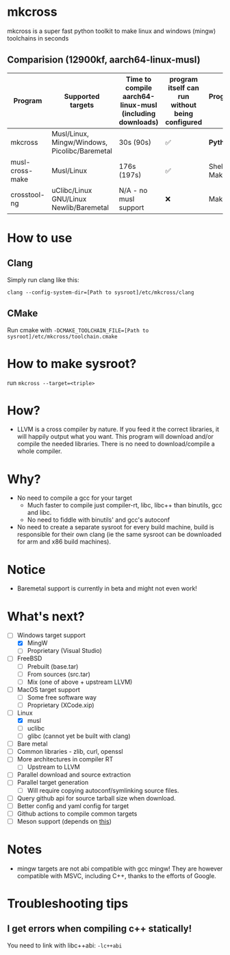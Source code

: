 # mkcross
mkcross is a super fast python toolkit to make linux and windows (mingw) toolchains in seconds
## Comparision (12900kf, aarch64-linux-musl)
| Program | Supported targets | Time to compile aarch64-linux-musl (including downloads) | program itself can run without being configured | Programmed in | Multi target in one command |
| -------------| ----- | ------------- | --- | -------- | --- |
| mkcross | Musl/Linux, Mingw/Windows, Picolibc/Baremetal | 30s (90s) | ✅ | **Python, C++** | ✅ |
| musl-cross-make | Musl/Linux | 176s (197s) | ✅ | Shell, Makefile | ❌ |
| crosstool-ng | uClibc/Linux GNU/Linux Newlib/Baremetal| N/A - no musl support | ❌ | Makefile | ❌ |

<!-- TODO: full blown comparision chart -->

# How to use
## Clang
Simply run clang like this:
```
clang --config-system-dir=[Path to sysroot]/etc/mkcross/clang
```
## CMake
Run cmake with `-DCMAKE_TOOLCHAIN_FILE=[Path to sysroot]/etc/mkcross/toolchain.cmake`

# How to make sysroot?
run `mkcross --target=<triple>`

# How?
 - LLVM is a cross compiler by nature. If you feed it the correct libraries, it will happily output what you want. This program will download and/or compile the needed libraries. There is no need to download/compile a whole compiler.

# Why?
 - No need to compile a gcc for your target
   - Much faster to compile just compiler-rt, libc, libc++ than binutils, gcc and libc.
   - No need to fiddle with binutils' and gcc's autoconf
 - No need to create a separate sysroot for every build machine, build is responsible for their own clang (ie the same sysroot can be downloaded for arm and x86 build machines).

# Notice
 - Baremetal support is currently in beta and might not even work!

# What's next?
 - [ ] Windows target support
   - [x] MingW
   - [ ] Proprietary (Visual Studio)
 - [ ] FreeBSD
   - [ ] Prebuilt (base.tar)
   - [ ] From sources (src.tar)
   - [ ] Mix (one of above + upstream LLVM)
 - [ ] MacOS target support
   - [ ] Some free software way
   - [ ] Proprietary (XCode.xip)
 - [ ] Linux
   - [x] musl
   - [ ] uclibc
   - [ ] glibc (cannot yet be built with clang)
 - [ ] Bare metal
 - [ ] Common libraries - zlib, curl, openssl
 - [ ] More architectures in compiler RT
   - [ ] Upstream to LLVM
 - [ ] Parallel download and source extraction
 - [ ] Parallel target generation
   - [ ] Will require copying autoconf/symlinking source files.
 - [ ] Query github api for source tarball size when download.
 - [ ] Better config and yaml config for target
 - [ ] Github actions to compile common targets
 - [ ] Meson support (depends on [this](https://github.com/mesonbuild/meson/discussions/11731))

# Notes
 - mingw targets are not abi compatible with gcc mingw! They are however compatible with MSVC, including C++, thanks to the efforts of Google.

# Troubleshooting tips
## I get errors when compiling c++ statically!
You need to link with libc++abi: `-lc++abi`
